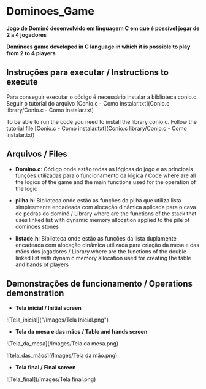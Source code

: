 # Dominoes_Game
**Jogo de Dominó desenvolvido em linguagem C em que é possível jogar de 2 a 4 jogadores**

**Dominoes game developed in C language in which it is possible to play from 2 to 4 players**

## Instruções para executar / Instructions to execute 
Para conseguir executar o código é necessário instalar a biblioteca conio.c. Seguir o tutorial do arquivo [Conio.c - Como instalar.txt](Conio.c library/Conio.c - Como instalar.txt) 

To be able to run the code you need to install the library conio.c. Follow the tutorial file [Conio.c - Como instalar.txt](Conio.c library/Conio.c - Como instalar.txt)

## Arquivos / Files
- **Domino.c**: Código onde estão todas as lógicas do jogo e as principais funções utilizadas para o funcionamento da lógica / Code where are all the logics of the game and the main functions used for the operation of the logic 

- **pilha.h**: Biblioteca onde estão as funções da pilha que utiliza lista simplesmente encadeada com alocação dinâmica aplicada para o cava de pedras do dominó / Library where are the functions of the stack that uses linked list with dynamic memory allocation applied to the pile of dominoes stones

- **listade.h**: Biblioteca onde estão as funções da lista duplamente encadeada com alocação dinâmica utilizada para criação da mesa e das mãos dos jogadores / Library where are the functions of the double linked list with dynamic memory allocation used for creating the table and hands of players

## Demonstrações de funcionamento / Operations demonstration
- **Tela inicial / Initial screen**

![Tela_inicial]("/Images/Tela Inicial.png")

- **Tela da mesa e das mãos / Table and hands screen**

![Tela_da_mesa](/Images/Tela da mesa.png)

![tela_das_mãos](/Images/Tela da mão.png)

- **Tela final / Final screen**

![Tela_final](/Images/Tela final.png)
